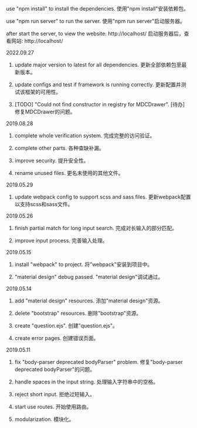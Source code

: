 use "npm install" to install the dependencies.
使用"npm install"安装依赖包。

use "npm run server" to run the server.
使用"npm run server"启动服务器。

after start the server, to view the website: http://localhost/
启动服务器后，查看网站: http://localhost/

2022.09.27

1. update major version to latest for all dependencies.
   更新全部依赖包至最新版本。

2. update configs and test if framework is running correctly.
   更新配置并测试该框架的可用性。

3. [TODO] "Could not find constructor in registry for MDCDrawer".
   [待办] 修复MDCDrawer的问题。

2019.08.28

1. complete whole verification system.
   完成完整的访问验证。

2. complete other parts.
   各种查缺补漏。

3. improve security.
   提升安全性。

4. rename unused files.
   更名未使用的其他文件。

2019.05.29

1. update webpack config to support scss and sass files.
   更新webpack配置以支持scss和sass文件。

2019.05.26

1. finish partial match for long input search.
   完成对长输入的部分匹配。

2. improve input process.
   完善输入处理。

2019.05.15

1. install "webpack" to project.
   将"webpack"安装到项目中。

2. "material design" debug passed.
   "material design"调试通过。

2019.05.14

1. add "material design" resources.
   添加"material design"资源。

2. delete "bootstrap" resources.
   删除"bootstrap"资源。

3. create "question.ejs".
   创建"question.ejs"。

4. create error pages.
   创建错误页面。

2019.05.11

1. fix "body-parser deprecated bodyParser" problem.
   修复"body-parser deprecated bodyParser"的问题。

2. handle spaces in the input string.
   处理输入字符串中的空格。

3. reject short input.
   拒绝过短输入。

4. start use routes.
   开始使用路由。

5. modularization.
   模块化。
